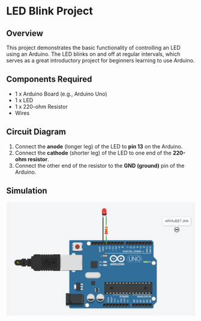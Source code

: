 # LED Blink Project

## Overview
This project demonstrates the basic functionality of controlling an LED using an Arduino. The LED blinks on and off at regular intervals, which serves as a great introductory project for beginners learning to use Arduino.

## Components Required
- 1 x Arduino Board (e.g., Arduino Uno)
- 1 x LED
- 1 x 220-ohm Resistor
- Wires

## Circuit Diagram
1. Connect the **anode** (longer leg) of the LED to **pin 13** on the Arduino.
2. Connect the **cathode** (shorter leg) of the LED to one end of the **220-ohm resistor**.
3. Connect the other end of the resistor to the **GND (ground)** pin of the Arduino.

## Simulation

![alt text](image.png)